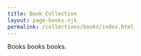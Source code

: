 ```yaml
---
title: Book Collection
layout: page-books.njk
permalink: /collections/books/index.html
---
```


Books books books.

